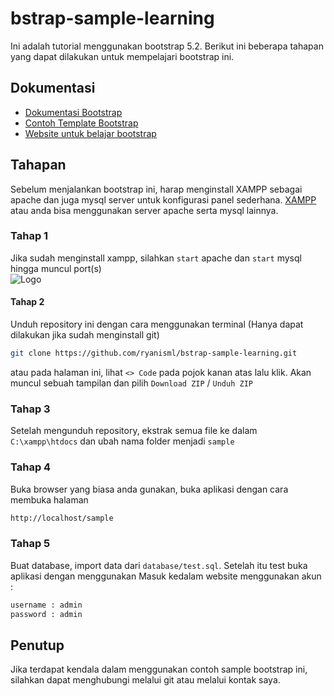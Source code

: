 ﻿# bstrap-sample-learning
Ini adalah tutorial menggunakan bootstrap 5.2. Berikut ini beberapa tahapan yang dapat dilakukan untuk mempelajari bootstrap ini.

## Dokumentasi
- [Dokumentasi Bootstrap](https://getbootstrap.com/docs/5.3/getting-started/introduction/)
- [Contoh Template Bootstrap](https://getbootstrap.com/docs/5.3/examples/)
- [Website untuk belajar bootstrap](https://www.w3schools.com/bootstrap5/index.php)

## Tahapan
Sebelum menjalankan bootstrap ini, harap menginstall XAMPP sebagai apache dan juga mysql server untuk konfigurasi panel sederhana. [XAMPP](https://www.apachefriends.org/download.html) atau anda bisa menggunakan server apache serta mysql lainnya.

### Tahap 1
Jika sudah menginstall xampp, silahkan `start` apache dan `start` mysql hingga muncul port(s)<br>
![Logo](https://www.edureka.co/blog/wp-content/uploads/2019/07/Xamp-Control-Panel-how-to-run-php-program-Edureka-1.jpg)

#### Tahap 2
Unduh repository ini dengan cara menggunakan terminal (Hanya dapat dilakukan jika sudah menginstall git)
```bash
git clone https://github.com/ryanisml/bstrap-sample-learning.git
```
atau pada halaman ini, lihat `<> Code` pada pojok kanan atas lalu klik. Akan muncul sebuah tampilan dan pilih `Download ZIP` / `Unduh ZIP`

### Tahap 3
Setelah mengunduh repository, ekstrak semua file ke dalam `C:\xampp\htdocs` dan ubah nama folder menjadi `sample`

### Tahap 4
Buka browser yang biasa anda gunakan, buka aplikasi dengan cara membuka halaman
```bash
http://localhost/sample
```

### Tahap 5
Buat database, import data dari `database/test.sql`. Setelah itu test buka aplikasi dengan menggunakan
Masuk kedalam website menggunakan akun :
```bash
username : admin
password : admin
```

## Penutup
Jika terdapat kendala dalam menggunakan contoh sample bootstrap ini, silahkan dapat menghubungi melalui git atau melalui kontak saya.
